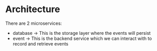 # Architecture

There are 2 microservices:

- database -> This is the storage layer where the events will persist
- event -> This is the backend service which we can interact with to record and retrieve events
